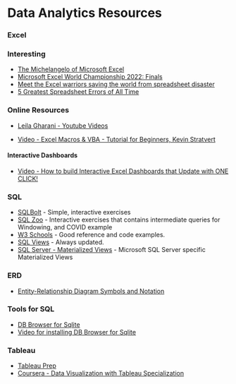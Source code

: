 # Data Analytics Resources

### Excel

### Interesting
* [The Michelangelo of Microsoft Excel](https://www.youtube.com/watch?v=OrwBc6PwAcY)
* [Microsoft Excel World Championship 2022: Finals](https://www.youtube.com/watch?v=qfDq5dlp2o4)
* [Meet the Excel warriors saving the world from spreadsheet disaster](https://www.wired.co.uk/article/spreadsheet-excel-errors)
* [5 Greatest Spreadsheet Errors of All Time](https://floatapp.com/blog/5-greatest-spreadsheet-errors-of-all-time/)

### Online Resources
- [Leila Gharani - Youtube Videos](https://www.youtube.com/@LeilaGharani/videos)
* [Video - Excel Macros & VBA - Tutorial for Beginners, Kevin Stratvert ](https://www.youtube.com/watch?v=IJQHMFLXk_c)


#### Interactive Dashboards
* [Video - How to build Interactive Excel Dashboards that Update with ONE CLICK!](https://www.youtube.com/watch?v=K74_FNnlIF8)


### SQL
* [SQLBolt](https://sqlbolt.com/) - Simple, interactive exercises
* [SQL Zoo](https://sqlzoo.net/wiki/SQL_Tutorial) - Interactive exercises that contains intermediate queries for Windowing, and COVID example
* [W3 Schools](https://www.w3schools.com/sql/default.asp) - Good reference and code examples.
* [SQL Views](https://www.w3schools.com/sql/sql_view.asp) - Always updated.
* [SQL Server - Materialized Views](https://docs.microsoft.com/en-us/sql/t-sql/statements/create-materialized-view-as-select-transact-sql?view=azure-sqldw-latest) - Microsoft SQL Server specific Materialized Views

### ERD
* [Entity-Relationship Diagram Symbols and Notation](https://www.lucidchart.com/pages/ER-diagram-symbols-and-meaning)

### Tools for SQL
* [DB Browser for Sqlite](https://sqlitebrowser.org/)
* [Video for installing DB Browser for Sqlite](https://www.youtube.com/watch?v=CDen1TavGQ8)


### Tableau

* [Tableau Prep](https://www.tableau.com/products/prep)
* [Coursera - Data Visualization with Tableau Specialization](https://www.coursera.org/specializations/data-visualization)
